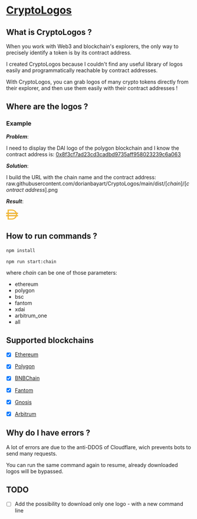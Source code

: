 


# [CryptoLogos](https://github.com/dorianbayart/CryptoLogos)



## What is CryptoLogos ?

When you work with Web3 and blockchain's explorers, the only way to precisely identify a token is by its contract address.

I created CryptoLogos because I couldn't find any useful library of logos easily and programmatically reachable by contract addresses.

With CryptoLogos, you can grab logos of many crypto tokens directly from their explorer, and then use them easily with their contract addresses !



## Where are the logos ?

### Example
_**Problem**_:

I need to display the DAI logo of the polygon blockchain and I know the contract address is: [0x8f3cf7ad23cd3cadbd9735aff958023239c6a063](https://polygonscan.com/token/0x8f3cf7ad23cd3cadbd9735aff958023239c6a063)

_**Solution**_:

I build the URL with the chain name and the contract address: raw.githubusercontent.com/dorianbayart/CryptoLogos/main/dist/[*chain*]/[*contract address*].png

_**Result**_:

![DAI Logo](https://raw.githubusercontent.com/dorianbayart/CryptoLogos/main/dist/polygon/0x8f3cf7ad23cd3cadbd9735aff958023239c6a063.png)



## How to run commands ?

```
npm install
```

```
npm run start:chain
```
where *chain* can be one of those parameters:
* ethereum
* polygon
* bsc
* fantom
* xdai
* arbitrum_one
* all



## Supported blockchains

* [x] [Ethereum](https://github.com/dorianbayart/CryptoLogos/tree/main/CryptoLogos/ethereum)
* [x] [Polygon](https://github.com/dorianbayart/CryptoLogos/tree/main/CryptoLogos/polygon)
* [x] [BNBChain](https://github.com/dorianbayart/CryptoLogos/tree/main/CryptoLogos/bsc)
* [x] [Fantom](https://github.com/dorianbayart/CryptoLogos/tree/main/CryptoLogos/fantom)
* [x] [Gnosis](https://github.com/dorianbayart/CryptoLogos/tree/main/CryptoLogos/xdai)
* [x] [Arbitrum](https://github.com/dorianbayart/CryptoLogos/tree/main/CryptoLogos/arbitrum_one)



## Why do I have errors ?

A lot of errors are due to the anti-DDOS of Cloudflare, wich prevents bots to send many requests.

You can run the same command again to resume, already downloaded logos will be bypassed.



## TODO

* [ ] Add the possibility to download only one logo - with a new command line
